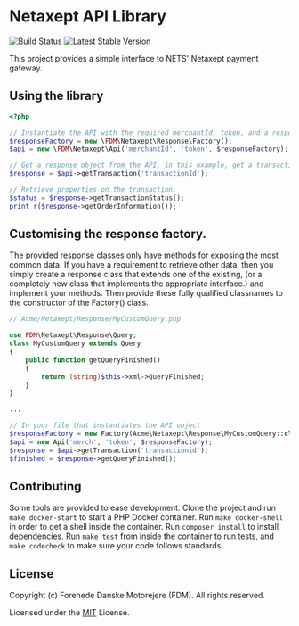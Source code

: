 # Netaxept API Library

[![Build Status](https://api.travis-ci.com/fdmweb/FDM-netaxept.png?branch=master)](https://travis-ci.org/fdmweb/FDM-netaxept)
[![Latest Stable Version](https://poser.pugx.org/fdm/netaxept/version.png)](https://packagist.org/packages/fdm/netaxept)

This project provides a simple interface to NETS' Netaxept payment gateway.

## Using the library

```php
<?php

// Instantiate the API with the required merchantId, token, and a response factory
$responseFactory = new \FDM\Netaxept\Response\Factory();
$api = new \FDM\Netaxept\Api('merchantId', 'token', $responseFactory);

// Get a response object from the API, in this example, get a transaction.
$response = $api->getTransaction('transactionId');

// Retrieve properties on the transaction.
$status = $response->getTransactionStatus();
print_r($response->getOrderInformation());
```

## Customising the response factory.

The provided response classes only have methods for exposing the most common data. If
you have a requirement to retrieve other data, then you simply create a response class
that extends one of the existing, (or a completely new class that implements the
appropriate interface.) and implement your methods. Then provide these fully qualified
classnames to the constructor of the Factory() class.
```php
// Acme/Netaxept/Response/MyCustomQuery.php

use FDM\Netaxept\Response\Query;
class MyCustomQuery extends Query
{
    public function getQueryFinished()
    {
        return (string)$this->xml->QueryFinished;
    }
}

...

// In your file that instantiates the API object
$responseFactory = new Factory(Acme\Netaxept\Response\MyCustomQuery::class);
$api = new Api('merch', 'token', $responseFactory);
$response = $api->getTransaction('transactionid');
$finished = $response->getQueryFinished(); 
```

## Contributing

Some tools are provided to ease development. Clone the project and run
`make docker-start` to start a PHP Docker container. Run `make docker-shell` in order
to get a shell inside the container. Run `composer install` to install dependencies.
Run `make test` from inside the container to run tests, and `make codecheck` to make
sure your code follows standards.

## License

Copyright (c) Forenede Danske Motorejere (FDM). All rights reserved.

Licensed under the [MIT](LICENSE) License.  